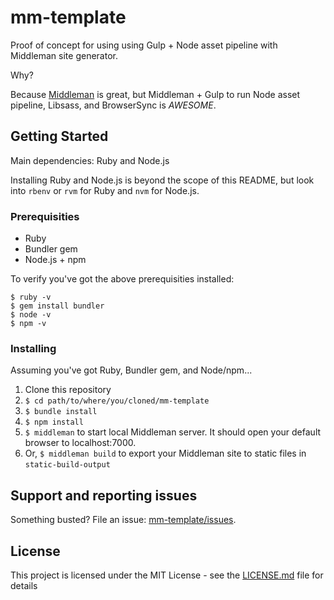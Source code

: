 # mm-template

Proof of concept for using using Gulp + Node asset pipeline with Middleman site generator.

Why?

Because [Middleman](http://https://middlemanapp.com) is great, but Middleman + Gulp to run Node asset pipeline, Libsass, and BrowserSync is *AWESOME*.

## Getting Started

Main dependencies: Ruby and Node.js

Installing Ruby and Node.js is beyond the scope of this README, but look into `rbenv` or `rvm` for Ruby and `nvm` for Node.js.

### Prerequisities

* Ruby
* Bundler gem
* Node.js + npm

To verify you've got the above prerequisities installed:

```
$ ruby -v
$ gem install bundler
$ node -v
$ npm -v
```

### Installing

Assuming you've got Ruby, Bundler gem, and Node/npm...

1. Clone this repository
1. `$ cd path/to/where/you/cloned/mm-template`
1. `$ bundle install`
1. `$ npm install`
1. `$ middleman` to start local Middleman server. It should open your default browser to localhost:7000.
1. Or, `$ middleman build` to export your Middleman site to static files in `static-build-output`

## Support and reporting issues

Something busted? File an issue: [mm-template/issues](issues).

## License

This project is licensed under the MIT License - see the [LICENSE.md](LICENSE.md) file for details
